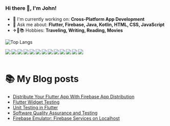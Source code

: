 ### Hi there 👋, I'm John!

- 🔭 I'm currently working on: **Cross-Platform App Development**
- 💬 Ask me about: **Flutter, Firebase, Java, Kotlin, HTML, CSS, JavaScript**
- ✈📝📚 Hobbies: **Traveling, Writing, Reading, Movies**

![Top Langs](https://github-readme-stats.vercel.app/api/top-langs/?username=iamikay&layout=compact)

<img  align="left" src= "https://img.shields.io/badge/dart-%230175C2.svg?style=for-the-badge&logo=dart&logoColor=white"/>
<img align="left" src= "https://img.shields.io/badge/kotlin-%237F52FF.svg?style=for-the-badge&logo=kotlin&logoColor=white"/>
<img align="left" src= "https://img.shields.io/badge/html5-%23E34F26.svg?style=for-the-badge&logo=html5&logoColor=white"/>
<img align="left" src= "https://img.shields.io/badge/css3-%231572B6.svg?style=for-the-badge&logo=css3&logoColor=white"/>
<img align="left" src= "https://img.shields.io/badge/javascript-%23323330.svg?style=for-the-badge&logo=javascript&logoColor=%23F7DF1E"/>
<img align="left" src= "https://img.shields.io/badge/react-%2320232a.svg?style=for-the-badge&logo=react&logoColor=%2361DAFB"/>
<img align="left" src= "https://img.shields.io/badge/Next-black?style=for-the-badge&logo=next.js&logoColor=white"/>
<img align="left" src= "https://img.shields.io/badge/node.js-6DA55F?style=for-the-badge&logo=node.js&logoColor=white"/>
<img align="left" src= "https://img.shields.io/badge/tailwindcss-%2338B2AC.svg?style=for-the-badge&logo=tailwind-css&logoColor=white"/>
<img align="left" src= "https://img.shields.io/badge/typescript-%23007ACC.svg?style=for-the-badge&logo=typescript&logoColor=white"/>
<img align="left" src= "https://img.shields.io/badge/MongoDB-%234ea94b.svg?style=for-the-badge&logo=mongodb&logoColor=white"/>
<img align="left" src= "https://img.shields.io/badge/postgres-%23316192.svg?style=for-the-badge&logo=postgresql&logoColor=white"/>
<img align="left" src= "https://img.shields.io/badge/Firebase-039BE5?style=for-the-badge&logo=Firebase&logoColor=white"/>
<br/>
<br/>


# 📚 My Blog posts
<!-- BLOG-POST-LIST:START -->
- [Distribute Your Flutter App With Firebase App Distribution](https://medium.com/@Ikay_codes/distribute-your-flutter-app-with-firebase-app-distribution-fc83e0ffb547?source=rss-ff4e1bb5224e------2)
- [Flutter Widget Testing](https://medium.com/@Ikay_codes/flutter-widget-testing-68b32ccc93c8?source=rss-ff4e1bb5224e------2)
- [Unit Testing in Flutter](https://medium.com/@Ikay_codes/unit-testing-in-flutter-19dea7214c7b?source=rss-ff4e1bb5224e------2)
- [Software Quality Assurance and Testing](https://medium.com/@Ikay_codes/software-quality-assurance-and-testing-c1a4ce102246?source=rss-ff4e1bb5224e------2)
- [Firebase Emulator: Firebase Services on Localhost](https://medium.com/firebase-developers/firebase-emulator-firebase-services-on-localhost-b2105e8d3787?source=rss-ff4e1bb5224e------2)
<!-- BLOG-POST-LIST:END -->

